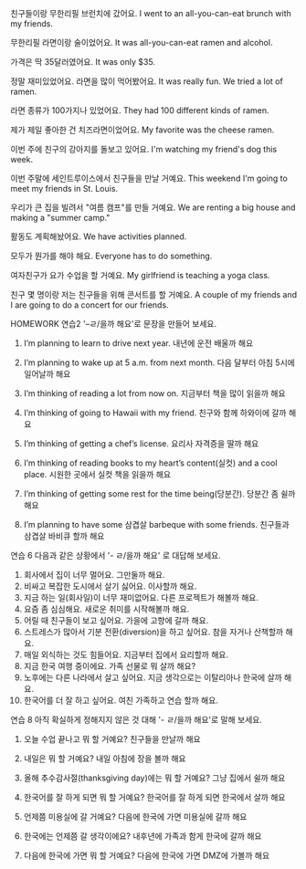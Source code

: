 친구들이랑 무한리필 브런치에 갔어요.
I went to an all-you-can-eat brunch with my friends.

무한리필 라면이랑 술이었어요.
It was all-you-can-eat ramen and alcohol.

가격은 딱 35달러였어요.
It was only $35.

정말 재미있었어요. 라면을 많이 먹어봤어요.
It was really fun. We tried a lot of ramen.

라면 종류가 100가지나 있었어요.
They had 100 different kinds of ramen.

제가 제일 좋아한 건 치즈라면이었어요.
My favorite was the cheese ramen.

이번 주에 친구의 강아지를 돌보고 있어요.
I'm watching my friend's dog this week.

이번 주말에 세인트루이스에서 친구들을 만날 거예요.
This weekend I'm going to meet my friends in St. Louis.

우리가 큰 집을 빌려서 "여름 캠프"를 만들 거예요.
We are renting a big house and making a "summer camp."

활동도 계획해놨어요.
We have activities planned.

모두가 뭔가를 해야 해요.
Everyone has to do something.

여자친구가 요가 수업을 할 거예요.
My girlfriend is teaching a yoga class.

친구 몇 명이랑 저는 친구들을 위해 콘서트를 할 거예요.
A couple of my friends and I are going to do a concert for our friends.

HOMEWORK
연습2 '–ㄹ/을까 해요'로 문장을 만들어 보세요.

1. I’m planning to learn to drive next year.
   내년에 운전 배울까 해요

2. I’m planning to wake up at 5 a.m. from next month.
   다음 달부터 아침 5시에 일어날까 해요

3. I’m thinking of reading a lot from now on.
   지금부터 책을 많이 읽을까 해요

4. I’m thinking of going to Hawaii with my friend.
   친구와 함께 하와이에 갈까 해요

5. I’m thinking of getting a chef’s license.
   요리사 자격증을 딸까 해요

6. I’m thinking of reading books to my heart’s content(실컷) and a cool place.
   시원한 곳에서 실컷 책을 읽을까 해요

7. I’m thinking of getting some rest for the time being(당분간).
   당분간 좀 쉴까 해요

8. I’m planning to have some 삼겹살 barbeque with some friends.
   친구들과 삼겹살 바비큐 할까 해요

연습 6 다음과 같은 상황에서 '- ㄹ/을까 해요' 로 대답해 보세요.

1. 회사에서 집이 너무 멀어요. 그만둘까 해요.
2. 비싸고 복잡한 도시에서 살기 싫어요. 이사할까 해요.
3. 지금 하는 일(회사일)이 너무 재미없어요. 다른 프로젝트가 해볼까 해요.
4. 요즘 좀 심심해요. 새로운 취미를 시작해볼까 해요.
5. 어릴 때 친구들이 보고 싶어요. 가을에 고향에 갈까 해요.
6. 스트레스가 많아서 기분 전환(diversion)을 하고 싶어요. 참을 자거나 산책할까 해요.
7. 매일 외식하는 것도 힘들어요. 지금부터 집에서 요리할까 해요.
8. 지금 한국 여행 중이에요. 가족 선물로 뭐 살까 해요?
9. 노후에는 다른 나라에서 살고 싶어요. 지금 생각으로는 이탈리아나 한국에 살까 해요.
10. 한국어를 더 잘 하고 싶어요. 여친 가족하고 연습 할까 해요.

연습 8 아직 확실하게 정해지지 않은 것 대해 '- ㄹ/을까 해요'로 말해 보세요.

1. 오늘 수업 끝나고 뭐 할 거예요?
   친구들을 만날까 해요

2. 내일은 뭐 할 거예요?
   내일 아침에 장을 볼까 해요

3. 올해 추수감사절(thanksgiving day)에는 뭐 할 거예요?
   그냥 집에서 쉴까 해요

4. 한국어를 잘 하게 되면 뭐 할 거예요?
   한국어를 잘 하게 되면 한국에서 살까 해요

5. 언제쯤 미용실에 갈 거예요?
   다음에 한국에 가면 미용실에 갈까 해요

6. 한국에는 언제쯤 갈 생각이에요?
   내후년에 가족과 함게 한국에 갈까 해요

7. 다음에 한국에 가면 뭐 할 거예요?
   다음에 한국에 가면 DMZ에 가볼까 해요
